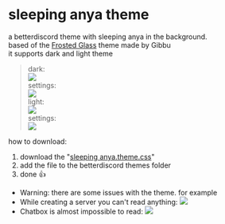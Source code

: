 # sleeping anya theme
 a betterdiscord theme with sleeping anya in the background. <br/>
 based of the [Frosted Glass](https://github.com/DiscordStyles/FrostedGlass) theme made by Gibbu
<br/>
it supports dark and light theme <br/>
> dark:<br/>
![](https://media.discordapp.net/attachments/802617972098203689/994219245367996527/unknown.png)<br/>
settings:<br/>
![](https://media.discordapp.net/attachments/994218341193482264/994220623813419069/unknown.png)<br/>
light:<br/>
![](https://media.discordapp.net/attachments/802617972098203689/994219727171891220/unknown.png)<br/>
settings:<br/>
![](https://media.discordapp.net/attachments/994218341193482264/994220752406593617/unknown.png)<br/>

how to download:<br/>
1. download the "[sleeping anya.theme.css](https://github.com/XMASTEr1432/sleeping-anya/tree/main/downloads/theme)"
2. add the file to the betterdiscord themes folder
3. done :thumbsup:

* Warning: there are some issues with the theme. for example 
* While creating a server you can't read anything:
![](https://media.discordapp.net/attachments/994218341193482264/994229158899109969/unknown.png)
* Chatbox is almost impossible to read:
![](https://media.discordapp.net/attachments/994218341193482264/994229406564372500/unknown.png)

